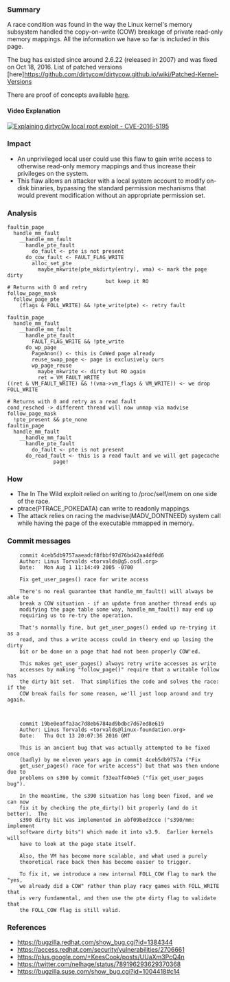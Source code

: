 ### Summary
A race condition was found in the way the Linux kernel's memory subsystem handled the copy-on-write (COW) breakage of private read-only memory mappings. All the information we have so far is included in this page.

The bug has existed since around 2.6.22 (released in 2007) and was fixed on Oct 18, 2016. List of patched versions [here]https://github.com/dirtycow/dirtycow.github.io/wiki/Patched-Kernel-Versions

There are proof of concepts available [here](PoCs).

#### Video Explanation
[![Explaining dirtyc0w local root exploit - CVE-2016-5195](http://img.youtube.com/vi/kEsshExn7aE/0.jpg)](https://www.youtube.com/watch?v=kEsshExn7aE "Explaining dirtyc0w local root exploit - CVE-2016-5195")
[]()

### Impact
* An unprivileged local user could use this flaw to gain write access to otherwise read-only memory mappings and thus increase their privileges on the system.
* This flaw allows an attacker with a local system account to modify on-disk binaries, bypassing the standard permission mechanisms that would prevent modification without an appropriate permission set. 

### Analysis
```
faultin_page
  handle_mm_fault
    __handle_mm_fault
      handle_pte_fault
        do_fault <- pte is not present
	  do_cow_fault <- FAULT_FLAG_WRITE
	    alloc_set_pte
	      maybe_mkwrite(pte_mkdirty(entry), vma) <- mark the page dirty
	      						but keep it RO 
# Returns with 0 and retry
follow_page_mask
  follow_page_pte
    (flags & FOLL_WRITE) && !pte_write(pte) <- retry fault

faultin_page
  handle_mm_fault
    __handle_mm_fault
      handle_pte_fault
        FAULT_FLAG_WRITE && !pte_write
	  do_wp_page
	    PageAnon() <- this is CoWed page already
	    reuse_swap_page <- page is exclusively ours
	    wp_page_reuse
	      maybe_mkwrite <- dirty but RO again
	      ret = VM_FAULT_WRITE
((ret & VM_FAULT_WRITE) && !(vma->vm_flags & VM_WRITE)) <- we drop FOLL_WRITE

# Returns with 0 and retry as a read fault
cond_resched -> different thread will now unmap via madvise
follow_page_mask
  !pte_present && pte_none
faultin_page
  handle_mm_fault
    __handle_mm_fault
      handle_pte_fault
        do_fault <- pte is not present
	  do_read_fault <- this is a read fault and we will get pagecache
	  		   page!
```

### How
* The In The Wild exploit relied on writing to /proc/self/mem on one side of the race.
* ptrace(PTRACE_POKEDATA) can write to readonly mappings.
* The attack relies on racing the madvise(MADV_DONTNEED) system call while having the page of the executable mmapped in memory.

### Commit messages
```
    commit 4ceb5db9757aaeadcf8fbbf97d76bd42aa4df0d6
    Author: Linus Torvalds <torvalds@g5.osdl.org>
    Date:   Mon Aug 1 11:14:49 2005 -0700

    Fix get_user_pages() race for write access
    
    There's no real guarantee that handle_mm_fault() will always be able to
    break a COW situation - if an update from another thread ends up
    modifying the page table some way, handle_mm_fault() may end up
    requiring us to re-try the operation.
    
    That's normally fine, but get_user_pages() ended up re-trying it as a
    read, and thus a write access could in theory end up losing the dirty
    bit or be done on a page that had not been properly COW'ed.
    
    This makes get_user_pages() always retry write accesses as write
    accesses by making "follow_page()" require that a writable follow has
    the dirty bit set.  That simplifies the code and solves the race: if the
    COW break fails for some reason, we'll just loop around and try again.



    commit 19be0eaffa3ac7d8eb6784ad9bdbc7d67ed8e619
    Author: Linus Torvalds <torvalds@linux-foundation.org>
    Date:   Thu Oct 13 20:07:36 2016 GMT

    This is an ancient bug that was actually attempted to be fixed once
    (badly) by me eleven years ago in commit 4ceb5db9757a ("Fix
    get_user_pages() race for write access") but that was then undone due to
    problems on s390 by commit f33ea7f404e5 ("fix get_user_pages bug").

    In the meantime, the s390 situation has long been fixed, and we can now
    fix it by checking the pte_dirty() bit properly (and do it better).  The
    s390 dirty bit was implemented in abf09bed3cce ("s390/mm: implement
    software dirty bits") which made it into v3.9.  Earlier kernels will
    have to look at the page state itself.

    Also, the VM has become more scalable, and what used a purely
    theoretical race back then has become easier to trigger.

    To fix it, we introduce a new internal FOLL_COW flag to mark the "yes,
    we already did a COW" rather than play racy games with FOLL_WRITE that
    is very fundamental, and then use the pte dirty flag to validate that
    the FOLL_COW flag is still valid.
```
### References
* https://bugzilla.redhat.com/show_bug.cgi?id=1384344
* https://access.redhat.com/security/vulnerabilities/2706661
* https://plus.google.com/+KeesCook/posts/UUaXm3PcQ4n
* https://twitter.com/nelhage/status/789196293629370368
* https://bugzilla.suse.com/show_bug.cgi?id=1004418#c14